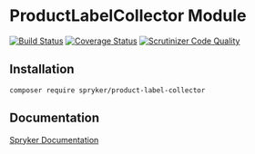 # ProductLabelCollector Module
[![Build Status](https://travis-ci.org/spryker/ProductLabelCollector.svg)](https://travis-ci.org/spryker/ProductLabelCollector)
[![Coverage Status](https://coveralls.io/repos/github/spryker/ProductLabelCollector/badge.svg)](https://coveralls.io/github/spryker/ProductLabelCollector)
[![Scrutinizer Code Quality](https://scrutinizer-ci.com/g/spryker/ProductLabelCollector/badges/quality-score.png?b=master)](https://scrutinizer-ci.com/g/spryker/ProductLabelCollector/?branch=master)

## Installation

```
composer require spryker/product-label-collector
```

## Documentation

[Spryker Documentation](https://spryker.github.io)
